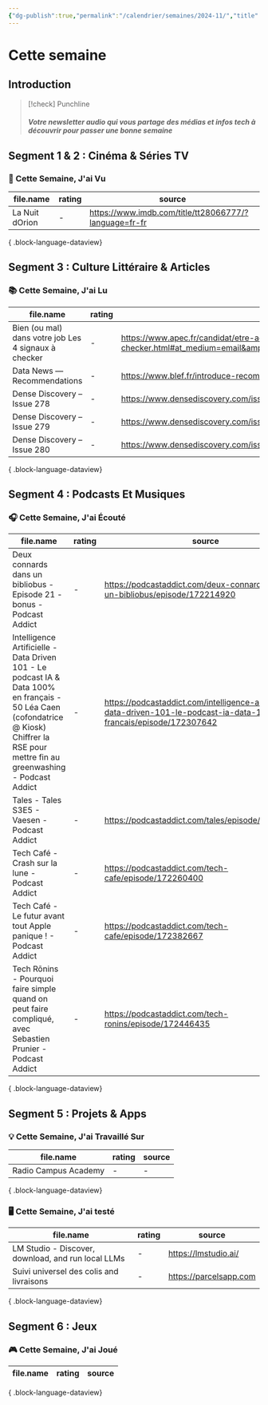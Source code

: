 ```yaml
---
{"dg-publish":true,"permalink":"/calendrier/semaines/2024-11/","title":"Cette semaine"}
---
```



# Cette semaine

## Introduction

> [!check] Punchline
> ##### Votre newsletter audio qui vous partage des médias et infos tech à découvrir pour passer une bonne semaine



## Segment 1 & 2 : Cinéma & Séries TV

### 🍿 Cette Semaine, J'ai Vu

| file.name      | rating | source                                                |
| -------------- | ------ | ----------------------------------------------------- |
| La Nuit dOrion | \-     | https://www.imdb.com/title/tt28066777/?language=fr-fr |

{ .block-language-dataview}

## Segment 3 : Culture Littéraire & Articles

### 📚 Cette Semaine, J'ai Lu

| file.name                                             | rating | source                                                                                                                                                                                                                                                                                                                                                                                                                                          |
| ----------------------------------------------------- | ------ | ----------------------------------------------------------------------------------------------------------------------------------------------------------------------------------------------------------------------------------------------------------------------------------------------------------------------------------------------------------------------------------------------------------------------------------------------- |
| Bien (ou mal) dans votre job  Les 4 signaux à checker | \-     | https://www.apec.fr/candidat/etre-accompagne-dans-votre-recherche-demploi/construire-votre-strategie-de-recherche/fiche-conseils/bien-(ou-mal)-dans-votre-job-les-4-signaux-a-checker.html#at_medium=email&amp;at_emailtype=retention&amp;at_campaign=MD_Cible_micarriere_inactive_candidats&amp;at_creation=continuum_relationnel_1CTA&amp;at_send_date=&amp;at_link=bouton_vers_contenu_editorial&amp;at_recipient_id=&amp;at_recipient_list= |
| Data News — Recommendations                           | \-     | https://www.blef.fr/introduce-recommendations/?ref=data-news-newsletter                                                                                                                                                                                                                                                                                                                                                                         |
| Dense Discovery – Issue 278                           | \-     | https://www.densediscovery.com/issues/278                                                                                                                                                                                                                                                                                                                                                                                                       |
| Dense Discovery – Issue 279                           | \-     | https://www.densediscovery.com/issues/279                                                                                                                                                                                                                                                                                                                                                                                                       |
| Dense Discovery – Issue 280                           | \-     | https://www.densediscovery.com/issues/280                                                                                                                                                                                                                                                                                                                                                                                                       |

{ .block-language-dataview}

## Segment 4 : Podcasts Et Musiques

### 🎧 Cette Semaine, J'ai Écouté

| file.name                                                                                                                                                                                  | rating | source                                                                                                                   |
| ------------------------------------------------------------------------------------------------------------------------------------------------------------------------------------------ | ------ | ------------------------------------------------------------------------------------------------------------------------ |
| Deux connards dans un bibliobus - Episode 21 - bonus - Podcast Addict                                                                                                                      | \-     | https://podcastaddict.com/deux-connards-dans-un-bibliobus/episode/172214920                                              |
| Intelligence Artificielle - Data Driven 101 - Le podcast IA & Data 100% en français - 50 Léa Caen (cofondatrice @ Kiosk)  Chiffrer la RSE pour mettre fin au greenwashing - Podcast Addict | \-     | https://podcastaddict.com/intelligence-artificielle-data-driven-101-le-podcast-ia-data-100-en-francais/episode/172307642 |
| Tales - Tales S3E5 - Vaesen - Podcast Addict                                                                                                                                               | \-     | https://podcastaddict.com/tales/episode/172319517                                                                        |
| Tech Café - Crash sur la lune - Podcast Addict                                                                                                                                             | \-     | https://podcastaddict.com/tech-cafe/episode/172260400                                                                    |
| Tech Café - Le futur avant tout  Apple panique ! - Podcast Addict                                                                                                                          | \-     | https://podcastaddict.com/tech-cafe/episode/172382667                                                                    |
| Tech Rōnins - Pourquoi faire simple quand on peut faire compliqué, avec Sebastien Prunier - Podcast Addict                                                                                 | \-     | https://podcastaddict.com/tech-ronins/episode/172446435                                                                  |

{ .block-language-dataview}

## Segment 5 : Projets & Apps

### 💡 Cette Semaine, J'ai Travaillé Sur

| file.name            | rating | source |
| -------------------- | ------ | ------ |
| Radio Campus Academy | \-     | \-     |

{ .block-language-dataview}

### 🖥 Cette Semaine, J'ai testé

| file.name                                          | rating | source                 |
| -------------------------------------------------- | ------ | ---------------------- |
| LM Studio - Discover, download, and run local LLMs | \-     | https://lmstudio.ai/   |
| Suivi universel des colis and livraisons           | \-     | https://parcelsapp.com |

{ .block-language-dataview}

## Segment 6 : Jeux

### 🎮 Cette Semaine, J'ai Joué

| file.name | rating | source |
| --------- | ------ | ------ |

{ .block-language-dataview}
